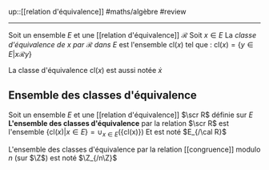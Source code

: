 up::[[relation d'équivalence]]
#maths/algèbre #review 

---
Soit un ensemble $E$ et une [[relation d'équivalence]] $\mathscr R$
Soit $x\in E$
La _classe d'équivalence de $x$ par $\mathscr R$ dans $E$_ est l'ensemble $\text{cl}(x)$ tel que :
$\text{cl}(x) = \{y\in E | x\mathscr Ry\}$

La classe d'équivalence $\text{cl}(x)$ est aussi notée $\dot{x}$


## Ensemble des classes d'équivalence 
Soit un ensemble $E$ et une [[relation d'équivalence]] $\scr R$ définie sur $E$
**L'ensemble des classes d'équivalence** par la relation $\scr R$ est l'ensemble
$\{\text{cl}(x) | x\in E\} = \cup_{x\in E} (\{\text{cl(x)}\})$
Et est noté $E_{/\cal R}$

L'ensemble des classes d'équivalence par la relation [[congruence]] modulo $n$ (sur $\Z$) est noté $\Z_{/n\Z}$
